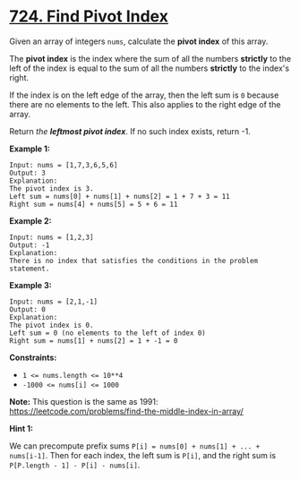 # [724. Find Pivot Index](https://leetcode.com/problems/find-pivot-index/)

Given an array of integers `nums`, calculate the **pivot index** of this array.

The **pivot index** is the index where the sum of all the numbers **strictly** to the left of the index is equal to the sum of all the numbers **strictly** to the index's right.

If the index is on the left edge of the array, then the left sum is `0` because there are no elements to the left. This also applies to the right edge of the array.

Return _the **leftmost pivot index**_. If no such index exists, return -1.

**Example 1:**

    Input: nums = [1,7,3,6,5,6]
    Output: 3
    Explanation:
    The pivot index is 3.
    Left sum = nums[0] + nums[1] + nums[2] = 1 + 7 + 3 = 11
    Right sum = nums[4] + nums[5] = 5 + 6 = 11

**Example 2:**

    Input: nums = [1,2,3]
    Output: -1
    Explanation:
    There is no index that satisfies the conditions in the problem statement.

**Example 3:**

    Input: nums = [2,1,-1]
    Output: 0
    Explanation:
    The pivot index is 0.
    Left sum = 0 (no elements to the left of index 0)
    Right sum = nums[1] + nums[2] = 1 + -1 = 0

**Constraints:**

- `1 <= nums.length <= 10**4`
- `-1000 <= nums[i] <= 1000`

**Note:** This question is the same as 1991: <https://leetcode.com/problems/find-the-middle-index-in-array/>

**Hint 1:**

We can precompute prefix sums `P[i] = nums[0] + nums[1] + ... + nums[i-1]`. Then for each index, the left sum is `P[i]`, and the right sum is `P[P.length - 1] - P[i] - nums[i]`.
